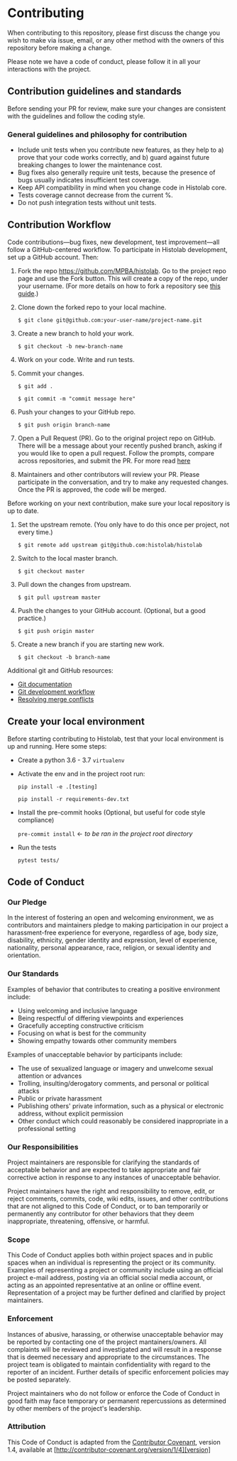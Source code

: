 # Contributing

When contributing to this repository, please first discuss the change you wish to make via issue,
email, or any other method with the owners of this repository before making a change. 

Please note we have a code of conduct, please follow it in all your interactions with the project.

## Contribution guidelines and standards
Before sending your PR for review, make sure your changes are consistent with the guidelines and follow the coding 
style.

### General guidelines and philosophy for contribution
- Include unit tests when you contribute new features, as they help to a) prove that your code works correctly, and b) 
  guard against future breaking changes to lower the maintenance cost.
- Bug fixes also generally require unit tests, because the presence of bugs usually indicates insufficient test 
  coverage.
- Keep API compatibility in mind when you change code in Histolab core.
- Tests coverage cannot decrease from the current %.
- Do not push integration tests without unit tests.

## Contribution Workflow

Code contributions—bug fixes, new development, test improvement—all follow a GitHub-centered workflow. To participate 
in Histolab development, set up a GitHub account. Then:

 1. Fork the repo https://github.com/MPBA/histolab. Go to the project repo page and use the Fork button. This will 
 create a copy of the repo, under your username. (For more details on how to fork a repository see 
 [this guide](https://help.github.com/articles/fork-a-repo/).)

 2. Clone down the forked repo to your local machine. 
   
    `$ git clone git@github.com:your-user-name/project-name.git`

 3. Create a new branch to hold your work.

    `$ git checkout -b new-branch-name`

 4. Work on your code. Write and run tests.

 5. Commit your changes.

    `$ git add .`
    
    `$ git commit -m "commit message here"`

 6. Push your changes to your GitHub repo.

    `$ git push origin branch-name`

 7. Open a Pull Request (PR). Go to the original project repo on GitHub. There will be a message about your recently 
    pushed branch, asking if you would like to open a pull request. Follow the prompts, compare across repositories, 
    and submit the PR. 
    For more read [here](https://help.github.com/en/github/collaborating-with-issues-and-pull-requests/about-pull-requests) 
 
 8. Maintainers and other contributors will review your PR. Please participate in the conversation, 
    and try to make any requested changes. Once the PR is approved, the code will be merged.

Before working on your next contribution, make sure your local repository is up to date.

 1. Set the upstream remote. (You only have to do this once per project, not every time.)

    `$ git remote add upstream git@github.com:histolab/histolab`

 2. Switch to the local master branch.

    `$ git checkout master`

 3. Pull down the changes from upstream.

    `$ git pull upstream master`

 4. Push the changes to your GitHub account. (Optional, but a good practice.)

     `$ git push origin master`

 5. Create a new branch if you are starting new work.

    `$ git checkout -b branch-name`

Additional git and GitHub resources:

- [Git documentation](https://git-scm.com/documentation)
- [Git development workflow](https://docs.scipy.org/doc/numpy/dev/gitwash/development_workflow.html)
- [Resolving merge conflicts](https://help.github.com/articles/resolving-a-merge-conflict-using-the-command-line/)

## Create your local environment

Before starting contributing to Histolab, test that your local environment is up and running. Here some steps:

- Create a python 3.6 - 3.7 `virtualenv`
- Activate the env and in the project root run:
  
  `pip install -e .[testing]`
  
  `pip install -r requirements-dev.txt`
  
- Install the pre-commit hooks (Optional, but useful for code style compliance)

   `pre-commit install` <- *to be ran in the project root directory*

- Run the tests
 
   `pytest tests/`

## Code of Conduct

### Our Pledge

In the interest of fostering an open and welcoming environment, we as
contributors and maintainers pledge to making participation in our project a harassment-free experience for everyone, 
regardless of age, body size, disability, ethnicity, gender identity and expression, level of experience, nationality, 
personal appearance, race, religion, or sexual identity and orientation.

### Our Standards

Examples of behavior that contributes to creating a positive environment
include:

- Using welcoming and inclusive language
- Being respectful of differing viewpoints and experiences
- Gracefully accepting constructive criticism
- Focusing on what is best for the community
- Showing empathy towards other community members

Examples of unacceptable behavior by participants include:

- The use of sexualized language or imagery and unwelcome sexual attention or advances
- Trolling, insulting/derogatory comments, and personal or political attacks
- Public or private harassment
- Publishing others' private information, such as a physical or electronic
  address, without explicit permission
- Other conduct which could reasonably be considered inappropriate in a
  professional setting

### Our Responsibilities

Project maintainers are responsible for clarifying the standards of acceptable
behavior and are expected to take appropriate and fair corrective action in
response to any instances of unacceptable behavior.

Project maintainers have the right and responsibility to remove, edit, or
reject comments, commits, code, wiki edits, issues, and other contributions
that are not aligned to this Code of Conduct, or to ban temporarily or
permanently any contributor for other behaviors that they deem inappropriate,
threatening, offensive, or harmful.

### Scope

This Code of Conduct applies both within project spaces and in public spaces
when an individual is representing the project or its community. Examples of
representing a project or community include using an official project e-mail
address, posting via an official social media account, or acting as an appointed
representative at an online or offline event. Representation of a project may be
further defined and clarified by project maintainers.

### Enforcement

Instances of abusive, harassing, or otherwise unacceptable behavior may be
reported by contacting one of the project mantainers/owners. All
complaints will be reviewed and investigated and will result in a response that
is deemed necessary and appropriate to the circumstances. The project team is
obligated to maintain confidentiality with regard to the reporter of an incident.
Further details of specific enforcement policies may be posted separately.

Project maintainers who do not follow or enforce the Code of Conduct in good
faith may face temporary or permanent repercussions as determined by other
members of the project's leadership.

### Attribution

This Code of Conduct is adapted from the [Contributor Covenant][homepage], version 1.4,
available at [http://contributor-covenant.org/version/1/4][version]

[homepage]: http://contributor-covenant.org
[version]: http://contributor-covenant.org/version/1/4/